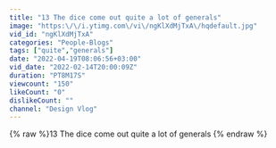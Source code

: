 ```yaml
---
title: "13 The dice come out quite a lot of generals"
image: "https:\/\/i.ytimg.com\/vi\/ngKlXdMjTxA\/hqdefault.jpg"
vid_id: "ngKlXdMjTxA"
categories: "People-Blogs"
tags: ["quite","generals"]
date: "2022-04-19T08:06:56+03:00"
vid_date: "2022-02-14T20:00:09Z"
duration: "PT8M17S"
viewcount: "150"
likeCount: "0"
dislikeCount: ""
channel: "Design Vlog"
---
```

{% raw %}13 The dice come out quite a lot of generals {% endraw %}

